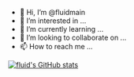 - 👋 Hi, I’m @fluidmain
- 👀 I’m interested in ...
- 🌱 I’m currently learning ...
- 💞️ I’m looking to collaborate on ...
- 📫 How to reach me ...

<!---
fluidmain/fluidmain is a ✨ special ✨ repository because its `README.md` (this file) appears on your GitHub profile.
You can click the Preview link to take a look at your changes.
--->
[![fluid's GitHub stats](https://github-readme-stats.vercel.app/api?username=fluidmain)](https://github.com/anuraghazra/github-readme-stats&theme=tokyonight)
